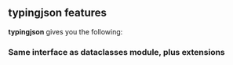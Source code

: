 ## typingjson features

**typingjson** gives you the following:

### Same interface as dataclasses module, plus extensions 
